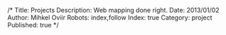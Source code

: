 /*
Title: Projects
Description: Web mapping done right.
Date: 2013/01/02
Author: Mihkel Oviir
Robots: index,follow
Index: true
Category: project
Published: true
*/

